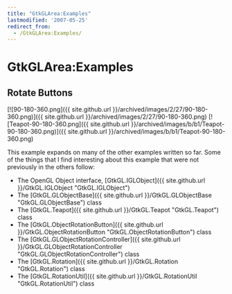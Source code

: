 ```yaml
---
title: "GtkGLArea:Examples"
lastmodified: '2007-05-25'
redirect_from:
  - /GtkGLArea:Examples/
---
```


GtkGLArea:Examples
==================

Rotate Buttons
--------------

[![90-180-360.png]({{ site.github.url }}/archived/images/2/27/90-180-360.png)]({{ site.github.url }}/archived/images/2/27/90-180-360.png) [![Teapot-90-180-360.png]({{ site.github.url }}/archived/images/b/b1/Teapot-90-180-360.png)]({{ site.github.url }}/archived/images/b/b1/Teapot-90-180-360.png)

This example expands on many of the other examples written so far. Some of the things that I find interesting about this example that were not previously in the others follow:

-   The OpenGL Object interface, [GtkGL.IGLObject]({{ site.github.url }}/GtkGL.IGLObject "GtkGL.IGLObject")
-   The [GtkGL.GLObjectBase]({{ site.github.url }}/GtkGL.GLObjectBase "GtkGL.GLObjectBase") class
-   The [GtkGL.Teapot]({{ site.github.url }}/GtkGL.Teapot "GtkGL.Teapot") class
-   The [GtkGL.ObjectRotationButton]({{ site.github.url }}/GtkGL.ObjectRotationButton "GtkGL.ObjectRotationButton") class
-   The [GtkGL.GLObjectRotationController]({{ site.github.url }}/GtkGL.GLObjectRotationController "GtkGL.GLObjectRotationController") class
-   The [GtkGL.Rotation]({{ site.github.url }}/GtkGL.Rotation "GtkGL.Rotation") class
-   The [GtkGL.RotationUtil]({{ site.github.url }}/GtkGL.RotationUtil "GtkGL.RotationUtil") class



